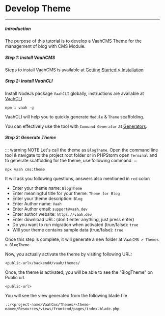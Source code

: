 # Develop Theme

--------------
##### Introduction

The purpose of this tutorial is to develop a VaahCMS Theme for the management of blog with CMS Module.



##### Step 1: Install VaahCMS

Steps to install VaahCMS is available at [Getting Started > Installation](/vaahcms-2/getting-started/installation)



##### Step 2: Install VaahCLI

Install NodeJs package `VaahCLI` globally, instructions are available at [VaahCLI](https://www.npmjs.com/package/vaah).

```shell
npm i vaah -g
```



VaahCLI will help you to quickly generate `Module` & `Theme` scaffolding.

You can effectively use the tool with `Command Generator` at [Generators](/vaahcms-2/generators).



##### Step 3: Generate Theme
::: warning NOTE
Let's call the theme as `BlogTheme`. Open the command line tool & navigate to the project root folder or in PHPStorm open `Terminal` and to generate scaffolding for the theme, use following command:
:::
```shell
npx vaah cms:theme
```


It will ask you following questions, answers also mentioned in `red` color:

- Enter your theme name: `BlogTheme`
- Enter meaningful title for your theme: `Theme for Blog`
- Enter your theme description: `Blog`
- Enter Author name: `Vaah`
- Enter Author email: `support@vaah.dev`
- Enter author website: `https://vaah.dev`
- Enter download URL: (don't enter anything, just press enter)
- Do you want to run migration when activated (true/false): `true`
- Will your theme contains sample data (true/false): `true`

Once this step is complete, it will generate a new folder at `VaahCMS > Themes > BlogTheme`.

Now, you actually activate the theme by visiting following URL:


```http request
<public-url>/backend#/vaah/themes/
```


Once, the theme is activated, you will be able to see the "BlogTheme" on Public url.

```http request
<public-url>
```

You will see the view generated from the following blade file

```
../<project-name>VaahCms/Themes/<theme-name>/Resources/views/frontend/pages/index.blade.php
```
